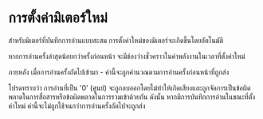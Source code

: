# การตั้งค่ามิเตอร์ใหม่

สำหรับมิเตอร์ที่บันทึกการอ่านแบบสะสม การตั้งค่าใหม่ของมิเตอร์จะเกิดขึ้นโดยอัตโนมัติ

หากการอ่านครั้งล่าสุดน้อยกว่าครั้งก่อนหน้า จะมีช่องว่างชั่วคราวในค่าพลังงานในเวลาที่ตั้งค่าใหม่

ภายหลัง เมื่อการอ่านครั้งถัดไปเข้ามา - ค่านี้จะถูกคำนวณตามการอ่านครั้งก่อนหน้าที่ถูกส่ง



โปรดทราบว่า การอ่านที่เป็น '0' (ศูนย์) จะถูกลบออกโดยไม่ทำให้เกิดเสียงและถูกจัดการเป็นข้อผิดพลาดในการสื่อสารหรือข้อผิดพลาดในการรวมเข้าด้วยกัน ดังนั้น หากมีการบันทึกการอ่านในขณะที่ตั้งค่าใหม่ ค่านี้จะไม่ถูกใช้จนกว่าการอ่านครั้งถัดไปจะถูกส่ง